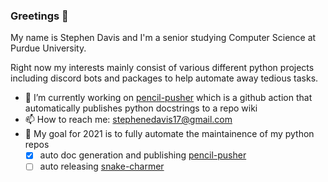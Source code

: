 ### Greetings 👋
My name is Stephen Davis and I'm a senior studying Computer Science at Purdue University. 

Right now my interests mainly consist of various different python projects including discord bots and packages to help automate away tedious tasks. 


- 🔭 I’m currently working on [pencil-pusher](https://github.com/stephend017/pencil-pusher) which is a github action that automatically publishes python docstrings to a repo wiki
- 📫 How to reach me: stephenedavis17@gmail.com
- 🥅 My goal for 2021 is to fully automate the maintainence of my python repos
  - [x] auto doc generation and publishing [pencil-pusher](https://github.com/stephend017/pencil-pusher)
  - [ ] auto releasing [snake-charmer](https://github.com/stephend017/snake_charmer)
